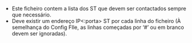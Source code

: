 - Este ficheiro contem a lista dos ST que devem ser contactados sempre que necessário.
- Deve existir um endereço IP<:porta> ST por cada linha do ficheiro (À semelhança do Config FIle, as linhas começadas por ‘#’ ou em branco devem ser ignoradas).